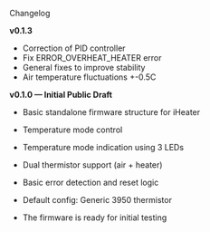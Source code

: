 Changelog

**v0.1.3**
 - Correction of PID controller
 - Fix ERROR_OVERHEAT_HEATER error
 - General fixes to improve stability
 - Air temperature fluctuations +-0.5C


**v0.1.0 — Initial Public Draft**

- Basic standalone firmware structure for iHeater

- Temperature mode control

- Temperature mode indication using 3 LEDs

- Dual thermistor support (air + heater)

- Basic error detection and reset logic

- Default config: Generic 3950 thermistor

- The firmware is ready for initial testing
